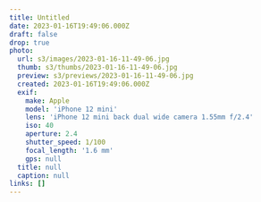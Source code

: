 ```yaml
---
title: Untitled
date: 2023-01-16T19:49:06.000Z
draft: false
drop: true
photo:
  url: s3/images/2023-01-16-11-49-06.jpg
  thumb: s3/thumbs/2023-01-16-11-49-06.jpg
  preview: s3/previews/2023-01-16-11-49-06.jpg
  created: 2023-01-16T19:49:06.000Z
  exif:
    make: Apple
    model: 'iPhone 12 mini'
    lens: 'iPhone 12 mini back dual wide camera 1.55mm f/2.4'
    iso: 40
    aperture: 2.4
    shutter_speed: 1/100
    focal_length: '1.6 mm'
    gps: null
  title: null
  caption: null
links: []
---
```


